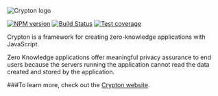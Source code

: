 ![Crypton logo](https://i.imgur.com/2Q5Qpek.png)


[![NPM version](https://img.shields.io/npm/v/crypton-server.svg?style=flat)](https://npmjs.org/package/crypton-server)
[![Build Status](https://img.shields.io/travis/SpiderOak/crypton.svg?style=flat)](https://travis-ci.org/SpiderOak/crypton)
[![Test coverage](https://img.shields.io/coveralls/SpiderOak/crypton.svg?style=flat)](https://coveralls.io/r/SpiderOak/crypton?branch=master)

Crypton is a framework for creating zero-knowledge applications with JavaScript.

Zero Knowledge applications offer meaningful privacy assurance to end users
because the servers running the application cannot read the data created and
stored by the application.

###To learn more, check out the [Crypton website](https://crypton.io/).

